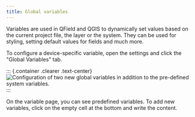 ```yaml
---
title: Global variables
---
```


Variables are used in QField and QGIS to dynamically set values based on
the current project file, the layer or the system. They can be used for
styling, setting default values for fields and much more.

To configure a device-specific variable, open the settings and click the
\"Global Variables\" tab.

::: {.container .clearer .text-center}
![Configuration of two new global variables in addition to the
pre-defined system
variables.](../../assets/images/configure_global_variables.png)
:::

On the variable page, you can see predefined variables. To add new
variables, click on the empty cell at the bottom and write the content.
